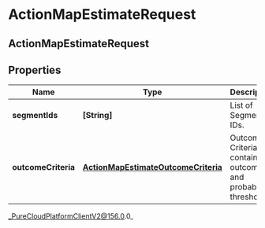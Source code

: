 # ActionMapEstimateRequest

## ActionMapEstimateRequest

## Properties

|Name | Type | Description | Notes|
|------------ | ------------- | ------------- | -------------|
| **segmentIds** | **[String]** | List of Segment IDs. | [optional] |
| **outcomeCriteria** | [**ActionMapEstimateOutcomeCriteria**](ActionMapEstimateOutcomeCriteria) | Outcome Criteria containing outcomeId and probability thresholds. | [optional] |



_PureCloudPlatformClientV2@156.0.0_
